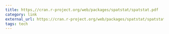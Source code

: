 ```yaml
---
title: https,//cran.r-project.org/web/packages/spatstat/spatstat.pdf
category: link
external_url: https://cran.r-project.org/web/packages/spatstat/spatstat.pdf
tags: tech
---
```


